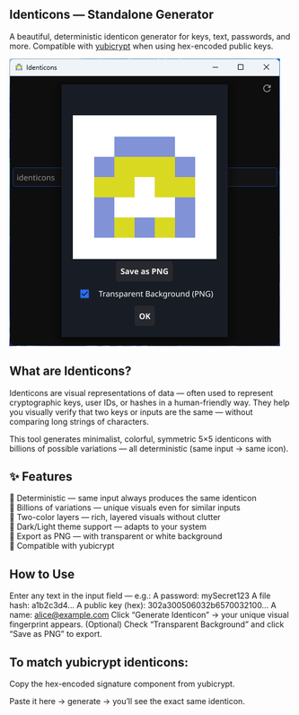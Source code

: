 ## Identicons — Standalone Generator

A beautiful, deterministic identicon generator for keys, text, passwords,
and more. Compatible with [yubicrypt](https://github.com/Ch1ffr3punk/yubicrypt) when using hex-encoded public keys. 

![identicons](img/1.png)

## What are Identicons?

Identicons are visual representations of data — often used to represent
cryptographic keys, user IDs, or hashes in a human-friendly way.
They help you visually verify that two keys or inputs are the same —
without comparing long strings of characters.

This tool generates minimalist, colorful, symmetric 5×5 identicons with
billions of possible variations — all deterministic (same input → same icon).

## ✨ Features

🔹 Deterministic — same input always produces the same identicon  
🔹 Billions of variations — unique visuals even for similar inputs  
🔹 Two-color layers — rich, layered visuals without clutter  
🔹 Dark/Light theme support — adapts to your system  
🔹 Export as PNG — with transparent or white background  
🔹 Compatible with yubicrypt   

## How to Use

Enter any text in the input field — e.g.:
A password: mySecret123
A file hash: a1b2c3d4...
A public key (hex): 302a300506032b6570032100...
A name: alice@example.com
Click “Generate Identicon” → your unique visual fingerprint appears.
(Optional) Check “Transparent Background” and click “Save as PNG” to export.

## To match yubicrypt identicons:

Copy the hex-encoded signature component from yubicrypt.

Paste it here → generate → you’ll see the exact same identicon.  


